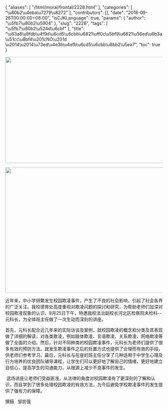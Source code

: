 {
    "aliases": [
        "/html/moral/frontal/2228.html"
    ],
    "categories": [
        "\u80b2\u4eba\u7279\u8272"
    ],
    "contributors": [],
    "date": "2018-09-26T00:00:00+08:00",
    "isCJKLanguage": true,
    "params": {
        "author": "\u5fb7\u80b2\u5904"
    },
    "slug": "2228",
    "tags": [
        "\u5fb7\u80b2\u524d\u6cbf"
    ],
    "title": "\u63a8\u8fdb\u4f9d\u6cd5\u6cbb\u6821\uff0c\u5bf9\u6821\u56ed\u6b3a\u51cc\u8bf4\u201cNO\u201d \u2014\u2014\u73ed\u4e3b\u4efb\u6cd5\u6cbb\u8bb2\u5ea7",
    "toc": true
}

  






<img
    src="https://cdn.tfls.online/mirror/full/456d539fca02f900b2646db28ea42c5985652c39.jpg"
    style="display:block;margin-left:auto;margin-right:auto;"
    decoding="async"
    fetchpriority="auto"
    loading="lazy"
    height="338"
    width="600"
/>





<img
    src="https://cdn.tfls.online/mirror/full/bd29708ad9fce820a8a46c1810acf59419e384c0.jpg"
    style="display:block;margin-left:auto;margin-right:auto;"
    decoding="async"
    fetchpriority="auto"
    loading="lazy"
    height="400"
    width="600"
/>




近年来，中小学频繁发生校园欺凌事件，产生了不良的社会影响，引起了社会各界的广泛关注。我校德育处高度重视对欺凌问题的探讨和研究，为帮助老师们加深对校园欺凌现象的认识，9月25日下午，特邀我校法治副校长河北区检察院未检科--元科长，为全体班主任做了一次生动而深刻的讲座。




首先，元科长配合近几年来的实际访谈及案例，就校园欺凌的概念和分类及其表现做了详细的解读，对各类欺凌，例如肢体欺凌、言语欺凌、关系欺凌、网络欺凌等做了全面的介绍。然后，针对不同种类的校园欺凌事件，元科长为老师们提供了很多有效的预防方法。就发生欺凌事件之后的处置方式也提供了合理而有效的手段，供老师们参考学习。最后，元科长与在座的班主任分享了几种适用于中学生心理及行为培养的优良团队辅导课程，让学生们可以更好地了解自己的情绪，更好地建立自信心，提高学生的沟通能力，从根源上减少不良事件的发生。




 这场讲座让老师们受益匪浅，从法律的角度对校园欺凌有了更深刻的了解和认识，而且学到了很多处理校园欺凌的有效方法，为今后避免学校欺凌事件的发生提供了强有力的保障。




撰稿   邹凯强


